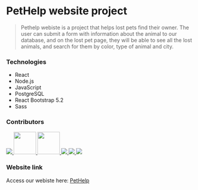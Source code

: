 # PetHelp website project

>Pethelp webiste is a project that helps lost pets find their owner.
The user can submit a form with information about the animal to our database, and on the lost pet page, they will be able to see all the lost animals, and search for them by color, type of animal and city.

### Technologies
- React
- Node.js
- JavaScript
- PostgreSQL
- React Bootstrap 5.2
- Sass

### Contributors
<a href = "https://github.com/pethelp-website/final-project-pethelp/graphs/contributors">
  <img src = "https://avatars.githubusercontent.com/u/93337008?s=60&v=4"/>

  <img src = "https://avatars.githubusercontent.com/u/91749390?s=60&v=4" width=60px/>
  
  <img src = "https://avatars.githubusercontent.com/u/97890128?s=60&v=4" width=60px/>

<img src = "https://avatars.githubusercontent.com/u/38733160?s=60&v=4"/>

<img src = "https://avatars.githubusercontent.com/u/33672734?s=60&v=4"/>

<img src = "https://avatars.githubusercontent.com/u/473106?s=60&v=4"/>
</a>


### Website link

Access our webiste here:
[PetHelp](http://frontend-pethelp.herokuapp.com/)
